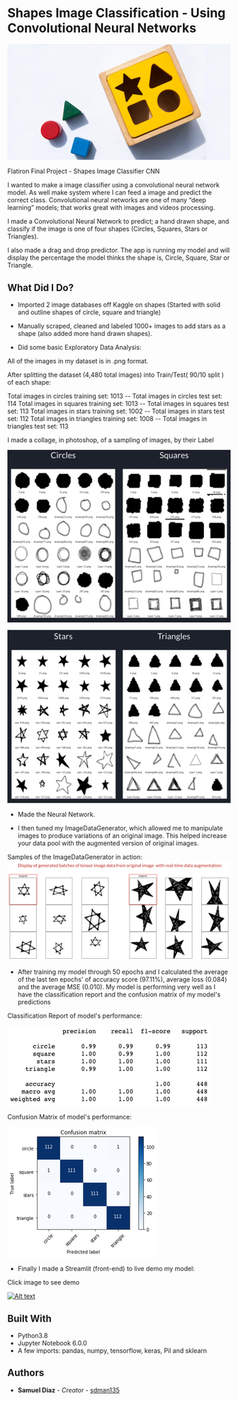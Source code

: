 # Shapes Image Classification - Using Convolutional Neural Networks



![](readme_images/wooden-baby-shape-puzzle-toy.jpg)

Flatiron Final Project - Shapes Image Classifier CNN

I wanted to make a image classifier using a convolutional neural network model. As well make system where I can feed a image and predict the correct class. Convolutional neural networks are one of many “deep learning” models; that works great with images and videos processing.

I made a Convolutional Neural Network to predict; a hand drawn shape, and classify if the image is one of four shapes (Circles, Squares, Stars or Triangles).

I also made a drag and drop predictor. The app is running my model and will display the percentage the model thinks the shape is, Circle, Square, Star or Triangle.

## What Did I Do?

* Imported 2 image databases off Kaggle on shapes (Started with solid and outline shapes of circle, square and triangle)

* Manually scraped, cleaned and labeled 1000+ images to add stars as a shape (also added more hand drawn shapes).

* Did some basic Exploratory Data Analysis:

All of the images in my dataset is in .png format.

After splitting the dataset (4,480 total images) into Train/Test( 90/10 split ) of each shape:

Total images in circles training set: 1013   --   Total images in circles test set: 114
Total images in squares training set: 1013   --   Total images in squares test set: 113
Total images in stars training set: 1002   --   Total  images in stars test set: 112
Total images in triangles training set: 1008   --   Total images in triangles test set: 113

I made a collage, in photoshop, of a sampling of images, by their Label

![](readme_images/collage01.png)

![](readme_images/collage02.png)

* Made the Neural Network.

* I then tuned my ImageDataGenerator, which allowed me to manipulate images to produce variations of an original image. This helped increase your data pool with the augmented version of original images.

Samples of the ImageDataGenerator in action:
![](readme_images/ImageDataGenerator_example.png)   


* After training my model through 50 epochs and I calculated the average of the last ten epochs' of accuracy score (97.11%), average loss (0.084) and the average MSE (0.010). My model is performing very well as I have the classification report and the confusion matrix of my model's predictions

Classification Report of model's performance:

![](readme_images/classification_report.png)

Confusion Matrix of model's performance:

![](readme_images/confusion_matrix.png)


* Finally I made a Streamlit (front-end) to live demo my model:

Click image to see demo

[![Alt text](https://i9.ytimg.com/vi/Y-tON5nfNnA/mq1.jpg?sqp=CK74_vEF&rs=AOn4CLBW9KAQTJ_HbthQ4yW1FTmo89FK2g)](https://www.youtube.com/watch?v=Y-tON5nfNnA&feature=emb_title)








## Built With

* Python3.8
* Jupyter Notebook 6.0.0
* A few imports: pandas, numpy, tensorflow, keras, Pil and sklearn


## Authors

* **Samuel Diaz** - *Creator* - [sdman135](https://github.com/sdman135/)

